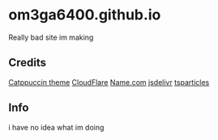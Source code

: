 # om3ga6400.github.io
Really bad site im making

## Credits

<a href="https://catppuccin.com/palette/">Catppuccin theme</a>
<a href="https://www.cloudflare.com/">CloudFlare</a>
<a href="https://www.name.com/">Name.com</a>
<a href="https://www.jsdelivr.com/package/npm/tsparticles">jsdelivr</a>
<a href="https://github.com/tsparticles/tsparticles/">tsparticles</a>


## Info

i have no idea what im doing
